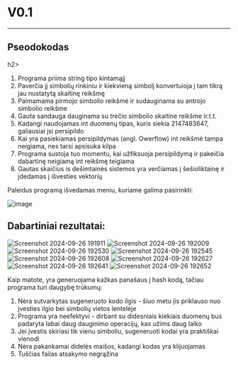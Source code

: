 <h1><b>V0.1</b></h1>

***
<h2>Pseodokodas</h2>h2>

1. Programa priima string tipo kintamąjį
2. Paverčia jį simbolių rinkiniu ir kiekvieną simbolį konvertuioja į tam tikrą jau nustatytą skaitinę reikšmę
3. Paimamama pirmojo simbolio reikšmė ir sudauginama su antrojo simbolio reikšme
4. Gauta sandauga dauginama su trečio simbolio skaitine reikšme ir.t.t.
5. Kadangi naudojamas int duomenų tipas, kuris siekia 2147483647, galiausiai jsi persipildo
6. Kai yra pasiekiamas persipildymas (angl. Owerflow) int reikšmė tampa neigiama, nes tarsi apsisuka kilpa
7. Programa sustoja tuo momentu, kai užfiksuoja persipildymą ir pakeičia dabartinę neigiamą int reikšmę teigiama
8. Gautas skaičius is dešimtainės sistemos yra verčiamas į šešioliktainę ir įdedamas į išvesties vektorių

Paleidus programą išvedamas meniu, kuriame galima pasirinkti:

![image](https://github.com/user-attachments/assets/4f6a76f9-3e67-4067-b9a2-f058b800df52)

<h2>Dabartiniai rezultatai:</h2>

![Screenshot 2024-09-26 191911](https://github.com/user-attachments/assets/9dbec157-5aa4-464f-ac55-6a83f63f895c)
![Screenshot 2024-09-26 192009](https://github.com/user-attachments/assets/9e5f5c5d-f421-4156-b468-8686ec060c33)
![Screenshot 2024-09-26 192530](https://github.com/user-attachments/assets/86efde26-5163-44fb-90fe-add21e5d84f0)
![Screenshot 2024-09-26 192545](https://github.com/user-attachments/assets/e813c2e6-1ec9-4395-8a2c-47b11902ea28)
![Screenshot 2024-09-26 192608](https://github.com/user-attachments/assets/39b1cde5-7ae6-440e-8af7-c105f29437ad)
![Screenshot 2024-09-26 192627](https://github.com/user-attachments/assets/20c17a2b-78f6-42df-96c1-72a7bec16c59)
![Screenshot 2024-09-26 192641](https://github.com/user-attachments/assets/e45fb060-049d-41e9-ad91-0896b5475dcb)
![Screenshot 2024-09-26 192652](https://github.com/user-attachments/assets/5298e7aa-4354-47f6-9604-09032b593291)


Kaip matote, yra generuojama kažkas panašaus į hash kodą, tačiau programa turi daugybę trūkumų:

1. Nėra sutvarkytas sugeneruoto kodo ilgis - šiuo metu jis priklauso nuo įvesties ilgio bei simbolių vietos lentelėje
2. Programa yra neefektyvi - dirbant su didesniais kiekiais duomenų bus padaryta labai daug dauginimo operacijų, kas užims daug laiko
3. Jei įvestis skiriasi tik vienu simboliu, sugeneruoti kodai yra praktiškai vienodi
4. Nėra pakankamai didelės maišos, kadangi kodas yra klijuojamas
5. Tuščias failas atsakymo negrąžina
